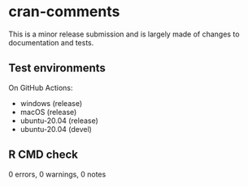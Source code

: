 # cran-comments

This is a minor release submission and is largely made of changes to documentation and tests.

## Test environments

On GitHub Actions:

- windows (release)
- macOS (release)
- ubuntu-20.04 (release)
- ubuntu-20.04 (devel)

## R CMD check

0 errors, 0 warnings, 0 notes
